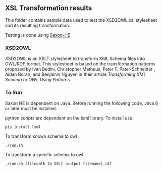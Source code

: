 ## XSL Transformation results
This folder contains sample data used to test the XSD2OWL.xsl stylesheet and its resulting transformation.

Testing is done using [Saxon-HE](http://saxon.sourceforge.net/)

### XSD2OWL
XSD2OWL is an XSLT stylesheet to transform XML Schema files into OWL/RDF format. This stylesheet is based on the transformation patterns proposed by Ivan Bedini, Christopher Matheus, Peter F. Patel-Schneider , Aidan Boran, and Benjamin Nguyen in their article _Transforming XML Schema to OWL Using Patterns_.

### To Run
Saxon HE is dependent on Java. Before running the following code, Java 8 or later must be installed.

python scripts are dependent on the lxml library. To install use:
```
pip install lxml
```

To transform known schema to owl
```
./run.sh
```
To transform a specific schema to owl
```
./run.sh [filepath to XSL] [output filename].rdf
```
